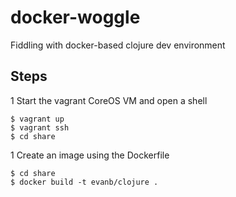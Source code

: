 # docker-woggle

Fiddling with docker-based clojure dev environment

## Steps

1 Start the vagrant CoreOS VM and open a shell

    $ vagrant up
    $ vagrant ssh
    $ cd share
    
1 Create an image using the Dockerfile

    $ cd share
    $ docker build -t evanb/clojure .
    

